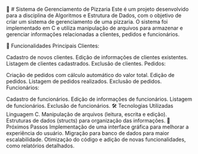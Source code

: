 🍕 # Sistema de Gerenciamento de Pizzaria
Este é um projeto desenvolvido para a disciplina de Algoritmos e Estrutura de Dados, com o objetivo de criar um sistema de gerenciamento de uma pizzaria. O sistema foi implementado em C e utiliza manipulação de arquivos para armazenar e gerenciar informações relacionadas a clientes, pedidos e funcionários.

🎯 Funcionalidades Principais
Clientes:

Cadastro de novos clientes.
Edição de informações de clientes existentes.
Listagem de clientes cadastrados.
Exclusão de clientes.
Pedidos:

Criação de pedidos com cálculo automático do valor total.
Edição de pedidos.
Listagem de pedidos realizados.
Exclusão de pedidos.
Funcionários:

Cadastro de funcionários.
Edição de informações de funcionários.
Listagem de funcionários.
Exclusão de funcionários.
🛠️ Tecnologias Utilizadas
Linguagem C.
Manipulação de arquivos (leitura, escrita e edição).
Estruturas de dados (structs) para organização das informações.
🚀 Próximos Passos
Implementação de uma interface gráfica para melhorar a experiência do usuário.
Migração para banco de dados para maior escalabilidade.
Otimização do código e adição de novas funcionalidades, como relatórios detalhados.
